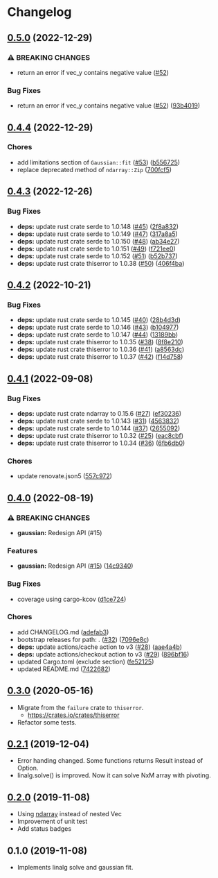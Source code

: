 # Changelog

## [0.5.0](https://github.com/tasshi-me/fitting-rs/compare/0.4.4...0.5.0) (2022-12-29)


### ⚠ BREAKING CHANGES

* return an error if vec_y contains negative value ([#52](https://github.com/tasshi-me/fitting-rs/issues/52))

### Bug Fixes

* return an error if vec_y contains negative value ([#52](https://github.com/tasshi-me/fitting-rs/issues/52)) ([93b4019](https://github.com/tasshi-me/fitting-rs/commit/93b40195a92af9df5f457bde817ed41a97ae8adf))

## [0.4.4](https://github.com/tasshi-me/fitting-rs/compare/0.4.3...0.4.4) (2022-12-29)


### Chores

* add limitations section of `Gaussian::fit` ([#53](https://github.com/tasshi-me/fitting-rs/issues/53)) ([b556725](https://github.com/tasshi-me/fitting-rs/commit/b556725171b539dcaf2adc61e5cd40b6f5346b0d))
* replace deprecated method of `ndarray::Zip` ([700fcf5](https://github.com/tasshi-me/fitting-rs/commit/700fcf5570e910d8ee25cf9d272be28dc6afdd72))

## [0.4.3](https://github.com/tasshi-me/fitting-rs/compare/0.4.2...0.4.3) (2022-12-26)


### Bug Fixes

* **deps:** update rust crate serde to 1.0.148 ([#45](https://github.com/tasshi-me/fitting-rs/issues/45)) ([2f8a832](https://github.com/tasshi-me/fitting-rs/commit/2f8a8320d0f940984d65b6fe4da24433cba698eb))
* **deps:** update rust crate serde to 1.0.149 ([#47](https://github.com/tasshi-me/fitting-rs/issues/47)) ([317a8a5](https://github.com/tasshi-me/fitting-rs/commit/317a8a588babf0959be692384c3219821cbe2433))
* **deps:** update rust crate serde to 1.0.150 ([#48](https://github.com/tasshi-me/fitting-rs/issues/48)) ([ab34e27](https://github.com/tasshi-me/fitting-rs/commit/ab34e2758d619c9f6dd6c946f14474df8b780408))
* **deps:** update rust crate serde to 1.0.151 ([#49](https://github.com/tasshi-me/fitting-rs/issues/49)) ([f721ee0](https://github.com/tasshi-me/fitting-rs/commit/f721ee0329342f69ccd5ef1d58cba13e584171e0))
* **deps:** update rust crate serde to 1.0.152 ([#51](https://github.com/tasshi-me/fitting-rs/issues/51)) ([b52b737](https://github.com/tasshi-me/fitting-rs/commit/b52b73752adeb372654adeeed356a33633e381d9))
* **deps:** update rust crate thiserror to 1.0.38 ([#50](https://github.com/tasshi-me/fitting-rs/issues/50)) ([406f4ba](https://github.com/tasshi-me/fitting-rs/commit/406f4ba0b74165daa0ed7430f47861c8f3f0e81f))

## [0.4.2](https://github.com/tasshi-me/fitting-rs/compare/0.4.1...0.4.2) (2022-10-21)


### Bug Fixes

* **deps:** update rust crate serde to 1.0.145 ([#40](https://github.com/tasshi-me/fitting-rs/issues/40)) ([28b4d3d](https://github.com/tasshi-me/fitting-rs/commit/28b4d3d6dedd5153a84bb73d28efa2bb6ec800b4))
* **deps:** update rust crate serde to 1.0.146 ([#43](https://github.com/tasshi-me/fitting-rs/issues/43)) ([b104977](https://github.com/tasshi-me/fitting-rs/commit/b10497758766b9d9e4755dfb2d309dff3b9fa0fa))
* **deps:** update rust crate serde to 1.0.147 ([#44](https://github.com/tasshi-me/fitting-rs/issues/44)) ([13189bb](https://github.com/tasshi-me/fitting-rs/commit/13189bbf1b8e1e2dd0bd119066757e185e9b2684))
* **deps:** update rust crate thiserror to 1.0.35 ([#38](https://github.com/tasshi-me/fitting-rs/issues/38)) ([8f8e210](https://github.com/tasshi-me/fitting-rs/commit/8f8e210c087364a56c13c386ab65b861a84591f4))
* **deps:** update rust crate thiserror to 1.0.36 ([#41](https://github.com/tasshi-me/fitting-rs/issues/41)) ([a8563dc](https://github.com/tasshi-me/fitting-rs/commit/a8563dce301cc778db4d8968b54612bb6255fb11))
* **deps:** update rust crate thiserror to 1.0.37 ([#42](https://github.com/tasshi-me/fitting-rs/issues/42)) ([f14d758](https://github.com/tasshi-me/fitting-rs/commit/f14d758586b9a0b49f4e2d47a442bc3ee09ec5c9))

## [0.4.1](https://github.com/tasshi-me/fitting-rs/compare/0.4.0...0.4.1) (2022-09-08)


### Bug Fixes

* **deps:** update rust crate ndarray to 0.15.6 ([#27](https://github.com/tasshi-me/fitting-rs/issues/27)) ([ef30236](https://github.com/tasshi-me/fitting-rs/commit/ef30236fa7a5513b14b5d3ecd49fdca8aae74497))
* **deps:** update rust crate serde to 1.0.143 ([#31](https://github.com/tasshi-me/fitting-rs/issues/31)) ([4563832](https://github.com/tasshi-me/fitting-rs/commit/45638320e0ab7f6b1f5c0c2b5f021be988c4a5be))
* **deps:** update rust crate serde to 1.0.144 ([#37](https://github.com/tasshi-me/fitting-rs/issues/37)) ([2655092](https://github.com/tasshi-me/fitting-rs/commit/26550921439f3e189f0ce43767f4444a05f1c6b3))
* **deps:** update rust crate thiserror to 1.0.32 ([#25](https://github.com/tasshi-me/fitting-rs/issues/25)) ([eac8cbf](https://github.com/tasshi-me/fitting-rs/commit/eac8cbfdc2ab76db77b22ec2f8fa0c9741178956))
* **deps:** update rust crate thiserror to 1.0.34 ([#36](https://github.com/tasshi-me/fitting-rs/issues/36)) ([6fb6db0](https://github.com/tasshi-me/fitting-rs/commit/6fb6db00be8e56c52226f0c97aa2c796fd06a520))


### Chores

* update renovate.json5 ([557c972](https://github.com/tasshi-me/fitting-rs/commit/557c9720ef9b7f40999e6439ac91a65787c88486))

## [0.4.0](https://github.com/tasshi-me/fitting-rs/compare/0.3.0...0.4.0) (2022-08-19)


### ⚠ BREAKING CHANGES

* **gaussian:** Redesign API (#15)

### Features

* **gaussian:** Redesign API ([#15](https://github.com/tasshi-me/fitting-rs/issues/15)) ([14c9340](https://github.com/tasshi-me/fitting-rs/commit/14c9340b046c3e47086ae685705acb72faf25a50))


### Bug Fixes

* coverage using cargo-kcov ([d1ce724](https://github.com/tasshi-me/fitting-rs/commit/d1ce724c8482288ca4e98b0bf30b76531cec505a))


### Chores

* add CHANGELOG.md ([adefab3](https://github.com/tasshi-me/fitting-rs/commit/adefab34cd8171e54d37172ebeba8cccf93b13f7))
* bootstrap releases for path: . ([#32](https://github.com/tasshi-me/fitting-rs/issues/32)) ([7096e8c](https://github.com/tasshi-me/fitting-rs/commit/7096e8c4aa13e7c66980df713b34cc9e8a4e5b43))
* **deps:** update actions/cache action to v3 ([#28](https://github.com/tasshi-me/fitting-rs/issues/28)) ([aae4a4b](https://github.com/tasshi-me/fitting-rs/commit/aae4a4bf3c2e4bfa4c49a6acbeb4119e8f0c2b5b))
* **deps:** update actions/checkout action to v3 ([#29](https://github.com/tasshi-me/fitting-rs/issues/29)) ([896bf16](https://github.com/tasshi-me/fitting-rs/commit/896bf16d27812a98b1e55a252ba6ae34c25c1921))
* updated Cargo.toml (exclude section) ([fe52125](https://github.com/tasshi-me/fitting-rs/commit/fe52125da9fd3312a4053b9d2a47c864a238d56d))
* updated README.md ([7422682](https://github.com/tasshi-me/fitting-rs/commit/7422682a6c08f57e191c037fdacf0554ec52de4f))

## [0.3.0](https://github.com/tasshi-me/fitting-rs/compare/0.2.1...0.3.0) (2020-05-16)

- Migrate from the `failure` crate to `thiserror`.
  - https://crates.io/crates/thiserror
- Refactor some tests.


## [0.2.1](https://github.com/tasshi-me/fitting-rs/compare/0.2.0...0.2.1) (2019-12-04)

- Error handing changed. Some functions returns Result instead of Option.
- linalg.solve() is improved. Now it can solve NxM array with pivoting.


## [0.2.0](https://github.com/tasshi-me/fitting-rs/compare/0.1.0...0.2.0) (2019-11-08)

- Using [ndarray](https://crates.io/crates/ndarray) instead of nested Vec
- Improvement of unit test
- Add status badges


## 0.1.0 (2019-11-08)

- Implements linalg solve and gaussian fit.
